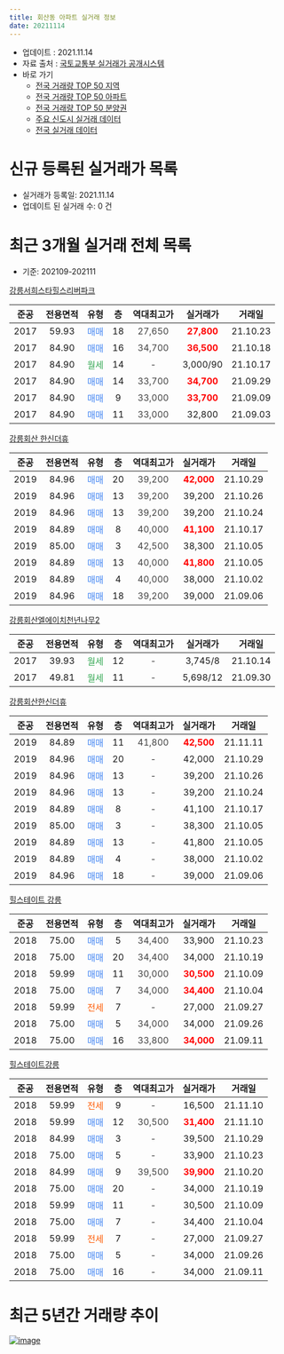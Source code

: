 ```yaml
---
title: 회산동 아파트 실거래 정보
date: 20211114
---
```


* 업데이트 : 2021.11.14
* 자료 출처 : [국토교통부 실거래가 공개시스템](http://rt.molit.go.kr)
* 바로 가기
    * [전국 거래량 TOP 50 지역](https://apt-info.github.io/apt-trade-info/tr)
    * [전국 거래량 TOP 50 아파트](https://apt-info.github.io/apt-trade-info/ta)
    * [전국 거래량 TOP 50 분양권](https://apt-info.github.io/apt-trade-info/tb)
    * [주요 신도시 실거래 데이터](https://apt-info.github.io/apt-trade-info/newtown)
    * [전국 실거래 데이터](https://apt-info.github.io/apt-trade-info/all)



<script async src="https://pagead2.googlesyndication.com/pagead/js/adsbygoogle.js"></script>
<!-- 기본광고 -->
<ins class="adsbygoogle"
     style="display:block"
     data-ad-client="ca-pub-1142216861245946"
     data-ad-slot="4805727019"
     data-ad-format="auto"
     data-full-width-responsive="true"></ins>
<script>
     (adsbygoogle = window.adsbygoogle || []).push({});
</script>


# 신규 등록된 실거래가 목록

* 실거래가 등록일: 2021.11.14
* 업데이트 된 실거래 수: 0 건




<script async src="https://pagead2.googlesyndication.com/pagead/js/adsbygoogle.js"></script>
<!-- 기본광고 -->
<ins class="adsbygoogle"
     style="display:block"
     data-ad-client="ca-pub-1142216861245946"
     data-ad-slot="4805727019"
     data-ad-format="auto"
     data-full-width-responsive="true"></ins>
<script>
     (adsbygoogle = window.adsbygoogle || []).push({});
</script>


# 최근 3개월 실거래 전체 목록
* 기준: 202109-202111


[강릉서희스타힐스리버파크](https://search.naver.com/search.naver?query=%EA%B0%95%EB%A6%89%EC%84%9C%ED%9D%AC%EC%8A%A4%ED%83%80%ED%9E%90%EC%8A%A4%EB%A6%AC%EB%B2%84%ED%8C%8C%ED%81%AC)

|준공|전용면적|유형|층|역대최고가|실거래가|거래일|
|:---:|:---:|:---:|:---:|:---:|:---:|:---:|
|2017|59.93|<span style="color:#4285F3">매매</span>|18|<span style="color:#444444">27,650</span>|<b><span style="color:#FF0000">27,800</span></b>|21.10.23|
|2017|84.90|<span style="color:#4285F3">매매</span>|16|<span style="color:#444444">34,700</span>|<b><span style="color:#FF0000">36,500</span></b>|21.10.18|
|2017|84.90|<span style="color:#34A853">월세</span>|14|<span style="color:#444444">-</span>|3,000/90|21.10.17|
|2017|84.90|<span style="color:#4285F3">매매</span>|14|<span style="color:#444444">33,700</span>|<b><span style="color:#FF0000">34,700</span></b>|21.09.29|
|2017|84.90|<span style="color:#4285F3">매매</span>|9|<span style="color:#444444">33,000</span>|<b><span style="color:#FF0000">33,700</span></b>|21.09.09|
|2017|84.90|<span style="color:#4285F3">매매</span>|11|<span style="color:#444444">33,000</span>|32,800|21.09.03|

[강릉회산 한신더휴](https://search.naver.com/search.naver?query=%EA%B0%95%EB%A6%89%ED%9A%8C%EC%82%B0+%ED%95%9C%EC%8B%A0%EB%8D%94%ED%9C%B4)

|준공|전용면적|유형|층|역대최고가|실거래가|거래일|
|:---:|:---:|:---:|:---:|:---:|:---:|:---:|
|2019|84.96|<span style="color:#4285F3">매매</span>|20|<span style="color:#444444">39,200</span>|<b><span style="color:#FF0000">42,000</span></b>|21.10.29|
|2019|84.96|<span style="color:#4285F3">매매</span>|13|<span style="color:#444444">39,200</span>|39,200|21.10.26|
|2019|84.96|<span style="color:#4285F3">매매</span>|13|<span style="color:#444444">39,200</span>|39,200|21.10.24|
|2019|84.89|<span style="color:#4285F3">매매</span>|8|<span style="color:#444444">40,000</span>|<b><span style="color:#FF0000">41,100</span></b>|21.10.17|
|2019|85.00|<span style="color:#4285F3">매매</span>|3|<span style="color:#444444">42,500</span>|38,300|21.10.05|
|2019|84.89|<span style="color:#4285F3">매매</span>|13|<span style="color:#444444">40,000</span>|<b><span style="color:#FF0000">41,800</span></b>|21.10.05|
|2019|84.89|<span style="color:#4285F3">매매</span>|4|<span style="color:#444444">40,000</span>|38,000|21.10.02|
|2019|84.96|<span style="color:#4285F3">매매</span>|18|<span style="color:#444444">39,200</span>|39,000|21.09.06|

[강릉회산엘에이치천년나무2](https://search.naver.com/search.naver?query=%EA%B0%95%EB%A6%89%ED%9A%8C%EC%82%B0%EC%97%98%EC%97%90%EC%9D%B4%EC%B9%98%EC%B2%9C%EB%85%84%EB%82%98%EB%AC%B42)

|준공|전용면적|유형|층|역대최고가|실거래가|거래일|
|:---:|:---:|:---:|:---:|:---:|:---:|:---:|
|2017|39.93|<span style="color:#34A853">월세</span>|12|<span style="color:#444444">-</span>|3,745/8|21.10.14|
|2017|49.81|<span style="color:#34A853">월세</span>|11|<span style="color:#444444">-</span>|5,698/12|21.09.30|

[강릉회산한신더휴](https://search.naver.com/search.naver?query=%EA%B0%95%EB%A6%89%ED%9A%8C%EC%82%B0%ED%95%9C%EC%8B%A0%EB%8D%94%ED%9C%B4)

|준공|전용면적|유형|층|역대최고가|실거래가|거래일|
|:---:|:---:|:---:|:---:|:---:|:---:|:---:|
|2019|84.89|<span style="color:#4285F3">매매</span>|11|<span style="color:#444444">41,800</span>|<b><span style="color:#FF0000">42,500</span></b>|21.11.11|
|2019|84.96|<span style="color:#4285F3">매매</span>|20|<span style="color:#444444">-</span>|42,000|21.10.29|
|2019|84.96|<span style="color:#4285F3">매매</span>|13|<span style="color:#444444">-</span>|39,200|21.10.26|
|2019|84.96|<span style="color:#4285F3">매매</span>|13|<span style="color:#444444">-</span>|39,200|21.10.24|
|2019|84.89|<span style="color:#4285F3">매매</span>|8|<span style="color:#444444">-</span>|41,100|21.10.17|
|2019|85.00|<span style="color:#4285F3">매매</span>|3|<span style="color:#444444">-</span>|38,300|21.10.05|
|2019|84.89|<span style="color:#4285F3">매매</span>|13|<span style="color:#444444">-</span>|41,800|21.10.05|
|2019|84.89|<span style="color:#4285F3">매매</span>|4|<span style="color:#444444">-</span>|38,000|21.10.02|
|2019|84.96|<span style="color:#4285F3">매매</span>|18|<span style="color:#444444">-</span>|39,000|21.09.06|

[힐스테이트 강릉](https://search.naver.com/search.naver?query=%ED%9E%90%EC%8A%A4%ED%85%8C%EC%9D%B4%ED%8A%B8+%EA%B0%95%EB%A6%89)

|준공|전용면적|유형|층|역대최고가|실거래가|거래일|
|:---:|:---:|:---:|:---:|:---:|:---:|:---:|
|2018|75.00|<span style="color:#4285F3">매매</span>|5|<span style="color:#444444">34,400</span>|33,900|21.10.23|
|2018|75.00|<span style="color:#4285F3">매매</span>|20|<span style="color:#444444">34,400</span>|34,000|21.10.19|
|2018|59.99|<span style="color:#4285F3">매매</span>|11|<span style="color:#444444">30,000</span>|<b><span style="color:#FF0000">30,500</span></b>|21.10.09|
|2018|75.00|<span style="color:#4285F3">매매</span>|7|<span style="color:#444444">34,000</span>|<b><span style="color:#FF0000">34,400</span></b>|21.10.04|
|2018|59.99|<span style="color:#FF5A00">전세</span>|7|<span style="color:#444444">-</span>|27,000|21.09.27|
|2018|75.00|<span style="color:#4285F3">매매</span>|5|<span style="color:#444444">34,000</span>|34,000|21.09.26|
|2018|75.00|<span style="color:#4285F3">매매</span>|16|<span style="color:#444444">33,800</span>|<b><span style="color:#FF0000">34,000</span></b>|21.09.11|

[힐스테이트강릉](https://search.naver.com/search.naver?query=%ED%9E%90%EC%8A%A4%ED%85%8C%EC%9D%B4%ED%8A%B8%EA%B0%95%EB%A6%89)

|준공|전용면적|유형|층|역대최고가|실거래가|거래일|
|:---:|:---:|:---:|:---:|:---:|:---:|:---:|
|2018|59.99|<span style="color:#FF5A00">전세</span>|9|<span style="color:#444444">-</span>|16,500|21.11.10|
|2018|59.99|<span style="color:#4285F3">매매</span>|12|<span style="color:#444444">30,500</span>|<b><span style="color:#FF0000">31,400</span></b>|21.11.10|
|2018|84.99|<span style="color:#4285F3">매매</span>|3|<span style="color:#444444">-</span>|39,500|21.10.29|
|2018|75.00|<span style="color:#4285F3">매매</span>|5|<span style="color:#444444">-</span>|33,900|21.10.23|
|2018|84.99|<span style="color:#4285F3">매매</span>|9|<span style="color:#444444">39,500</span>|<b><span style="color:#FF0000">39,900</span></b>|21.10.20|
|2018|75.00|<span style="color:#4285F3">매매</span>|20|<span style="color:#444444">-</span>|34,000|21.10.19|
|2018|59.99|<span style="color:#4285F3">매매</span>|11|<span style="color:#444444">-</span>|30,500|21.10.09|
|2018|75.00|<span style="color:#4285F3">매매</span>|7|<span style="color:#444444">-</span>|34,400|21.10.04|
|2018|59.99|<span style="color:#FF5A00">전세</span>|7|<span style="color:#444444">-</span>|27,000|21.09.27|
|2018|75.00|<span style="color:#4285F3">매매</span>|5|<span style="color:#444444">-</span>|34,000|21.09.26|
|2018|75.00|<span style="color:#4285F3">매매</span>|16|<span style="color:#444444">-</span>|34,000|21.09.11|



<script async src="https://pagead2.googlesyndication.com/pagead/js/adsbygoogle.js"></script>
<!-- 기본광고 -->
<ins class="adsbygoogle"
     style="display:block"
     data-ad-client="ca-pub-1142216861245946"
     data-ad-slot="4805727019"
     data-ad-format="auto"
     data-full-width-responsive="true"></ins>
<script>
     (adsbygoogle = window.adsbygoogle || []).push({});
</script>


# 최근 5년간 거래량 추이


<div style="width:100%;">
    <canvas id="deal_progress" height="200"></canvas>
</div>

<script>
new Chart(document.getElementById("deal_progress"), {
    type: 'line',
    data: {
        labels: ['16.01','16.02','16.03','16.04','16.05','16.06','16.07','16.08','16.09','16.10','16.11','16.12','17.01','17.02','17.03','17.04','17.05','17.06','17.07','17.08','17.09','17.10','17.11','17.12','18.01','18.02','18.03','18.04','18.05','18.06','18.07','18.08','18.09','18.10','18.11','18.12','19.01','19.02','19.03','19.04','19.05','19.06','19.07','19.08','19.09','19.10','19.11','19.12','20.01','20.02','20.03','20.04','20.05','20.06','20.07','20.08','20.09','20.10','20.11','20.12','21.01','21.02','21.03','21.04','21.05','21.06','21.07','21.08','21.09','21.10','21.11'],
        datasets: [{
            label: '매매/분양권',
            data: [4,4,8,4,7,9,18,12,27,22,15,12,9,8,16,5,10,15,23,15,6,7,2,11,9,4,8,6,10,16,29,12,7,13,16,19,28,25,20,18,7,5,7,10,5,9,9,8,11,14,7,3,7,11,9,13,6,14,10,9,24,11,20,18,11,12,13,8,9,26,2],
            borderColor: "rgba(66, 133, 243, 1)",
            backgroundColor: "rgba(66, 133, 243, 0.05)",
            borderWidth: 1,
            pointRadius: 0,
            fill: false,
            lineTension: 0
        },{
            label: '전/월세',
            data: [0,1,0,0,0,8,2,1,0,1,0,1,12,8,1,2,5,2,1,3,3,1,3,3,7,1,7,5,4,11,3,6,0,71,19,17,23,15,22,10,16,8,6,3,6,3,2,9,4,10,5,6,9,13,6,4,1,66,10,8,5,5,5,7,8,4,5,6,3,2,1],
            borderColor: "rgba(255, 90, 0, 1)",
            backgroundColor: "rgba(255, 90, 0, 0.05)",
            borderWidth: 1,
            pointRadius: 0,
            fill: false,
            lineTension: 0
        },{
            label: '합계',
            data: [4,5,8,4,7,17,20,13,27,23,15,13,21,16,17,7,15,17,24,18,9,8,5,14,16,5,15,11,14,27,32,18,7,84,35,36,51,40,42,28,23,13,13,13,11,12,11,17,15,24,12,9,16,24,15,17,7,80,20,17,29,16,25,25,19,16,18,14,12,28,3],
            borderColor: "rgba(0, 0, 0, 1)",
            backgroundColor: "rgba(0, 0, 0, 0.03)",
            borderWidth: 0.1,
            pointRadius: 0,
            fill: true,
            lineTension: 0
        }
        ]
    },
    options: {
        responsive: true,
        title: {
            display: false
        },
        tooltips: {
            mode: 'index',
            intersect: false
        },
        hover: {
            mode: 'nearest',
            intersect: true
        },
        scales: {
            xAxes: [{
                display: true,
                scaleLabel: {
                    display: true,
                    labelString: '년/월'
                }
            }],
            yAxes: [{
                display: true,
                ticks: {
                    suggestedMin: 0,
                },
                scaleLabel: {
                    display: true,
                    labelString: '실거래 수'
                }
            }]
        }
    }
});

</script>


[![image](https://apt-info.github.io/images/2020-01-03-apt-trade-info/1024x500.png)](https://play.google.com/store/apps/details?id=com.aptinfo.apttradeinfo)

